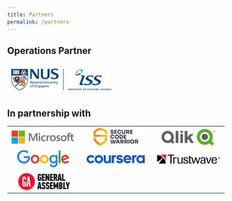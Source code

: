 ```yaml
---
title: Partners
permalink: /partners
---
```


<h2>Operations Partner</h2>
<img src="/images/logo-nusiss.jpg" alt="nus-iss">
<br>
<h2>In partnership with</h2>
<table>
  <tr>
    <td width="33%" align="center"><img src="/images/logo-microsoft.jpg" alt="microsoft"></td>
    <td width="33%" align="center"><img src="/images/logo-scw.jpg" alt="securecodewarrior"></td>
    <td width="33%" align="center"><img src="/images/logo-qlik.jpg" alt="qlik"></td>
  </tr>
  <tr>
    <td align="center"><img src="/images/logo-google.jpg" alt="google"></td>
    <td align="center"><img src="/images/logo-coursera.jpg" alt="coursera"></td>
    <td align="center"><img src="/images/logo-trustwave.jpg" alt="trustwave"></td>
  </tr>
  <tr>
   <td align="center"><img src="/images/logo-ga.jpg" alt="generalassembly"></td>
   <td align="center"></td>
   <td align="center"></td>
  </tr>
</table>
